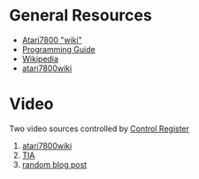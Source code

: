 General Resources
=================

* [Atari7800 "wiki"](https://sites.google.com/site/atari7800wiki/home)
* [Programming Guide](http://pdf.textfiles.com/technical/7800_software.pdf)
* [Wikipedia](https://en.wikipedia.org/wiki/Atari_7800)
* [atari7800wiki](https://sites.google.com/site/atari7800wiki/home)

Video
=====

Two video sources controlled by [Control Register](https://sites.google.com/site/atari7800wiki/7800-control-register)

1. [atari7800wiki](https://sites.google.com/site/atari7800wiki/graphics-modes)
1. [TIA](http://www.atarihq.com/danb/tia.shtml)
2. [random blog post](https://thewanderingnerd.wordpress.com/2014/01/20/the-late-lamentable-atari-7800/comment-page-1/)
